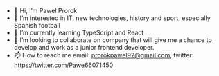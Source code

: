 - 👋 Hi, I’m Paweł Prorok
- 👀 I’m interested in IT, new technologies, history and sport, especially Spanish football
- 🌱 I’m currently learning TypeScript and React
- 💞️ I’m looking to collaborate on company that will give me a chance to develop and work as a junior frontend developer.
- 📫 How to reach me email: prorokpawel92@gmail.com, twitter: https://twitter.com/Pawe66071450

<!---
Ciupakabra9206/Ciupakabra9206 is a ✨ special ✨ repository because its `README.md` (this file) appears on your GitHub profile.
You can click the Preview link to take a look at your changes.
--->

